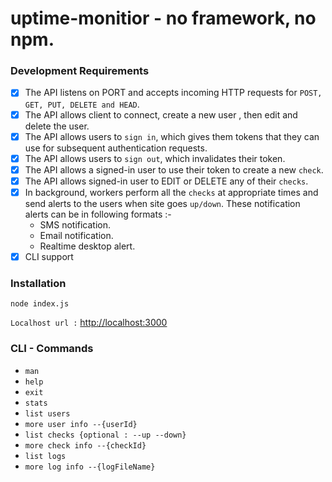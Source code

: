 
# uptime-monitior - no framework, no npm.

### Development Requirements

- [x] The API listens on PORT and accepts incoming HTTP requests for `POST, GET, PUT, DELETE and HEAD`.
- [x] The API allows client to connect, create a new user , then edit and delete the user.
- [x] The API allows users to `sign in`, which gives them tokens that they can use for subsequent authentication requests.
- [x] The API allows users to `sign out`, which invalidates their token.
- [x] The API allows a signed-in user to use their token to create a new `check`.
- [x] The API allows signed-in user to EDIT or DELETE any of their `checks`.
- [x] In background, workers perform all the `checks` at appropriate times and send alerts to the users when site goes `up/down`. These notification alerts can be in following formats :-
    * SMS notification.
    * Email notification.
    * Realtime desktop alert.
- [x] CLI support

### Installation

```
node index.js
```
`Localhost url :` [http://localhost:3000](http://localhost:3000)


### CLI - Commands

* `man`
* `help`
* `exit`
* `stats`
* `list users`
* `more user info --{userId}`
* `list checks {optional : --up --down}`
* `more check info --{checkId}`
* `list logs`
* `more log info --{logFileName}`
